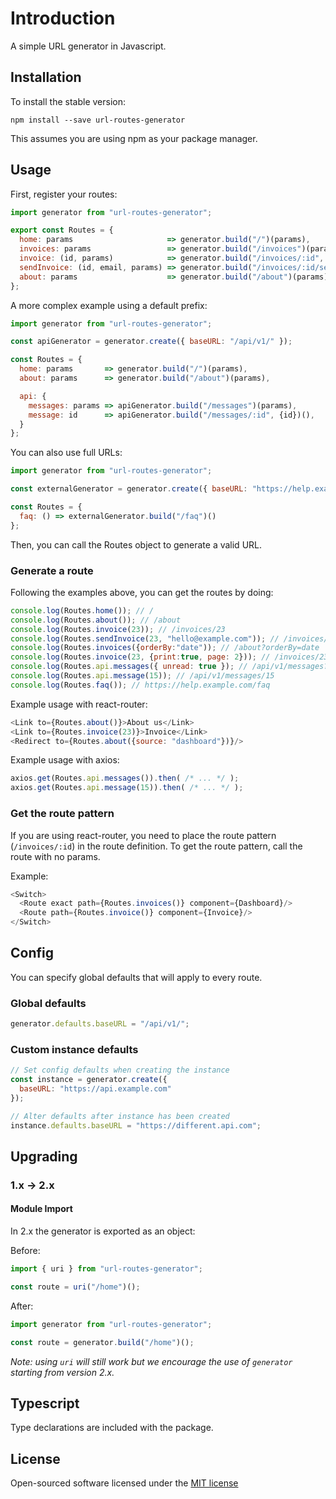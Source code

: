 # Introduction
A simple URL generator in Javascript.

## Installation
To install the stable version:
```
npm install --save url-routes-generator
```

This assumes you are using npm as your package manager.

## Usage
First, register your routes:

```javascript
import generator from "url-routes-generator";

export const Routes = {
  home: params                     => generator.build("/")(params),
  invoices: params                 => generator.build("/invoices")(params),
  invoice: (id, params)            => generator.build("/invoices/:id", {id})(params),
  sendInvoice: (id, email, params) => generator.build("/invoices/:id/sendto/:email", {id, email})(params),
  about: params                    => generator.build("/about")(params)
};
```

A more complex example using a default prefix:

```javascript
import generator from "url-routes-generator";

const apiGenerator = generator.create({ baseURL: "/api/v1/" });

const Routes = {
  home: params       => generator.build("/")(params),
  about: params      => generator.build("/about")(params),

  api: {
    messages: params => apiGenerator.build("/messages")(params),
    message: id      => apiGenerator.build("/messages/:id", {id})(),
  }
};

```

You can also use full URLs:

```javascript
import generator from "url-routes-generator";

const externalGenerator = generator.create({ baseURL: "https://help.example.com" });

const Routes = {
  faq: () => externalGenerator.build("/faq")()
};

```

Then, you can call the Routes object to generate a valid URL.

### Generate a route
Following the examples above, you can get the routes by doing:

```javascript
console.log(Routes.home()); // /
console.log(Routes.about()); // /about
console.log(Routes.invoice(23)); // /invoices/23
console.log(Routes.sendInvoice(23, "hello@example.com")); // /invoices/23/sendto/hello@example.com
console.log(Routes.invoices({orderBy:"date")); // /about?orderBy=date
console.log(Routes.invoice(23, {print:true, page: 2})); // /invoices/23?print=true&page=2
console.log(Routes.api.messages({ unread: true }); // /api/v1/messages?unread=true
console.log(Routes.api.message(15)); // /api/v1/messages/15
console.log(Routes.faq()); // https://help.example.com/faq
```

Example usage with react-router:

```javascript
<Link to={Routes.about()}>About us</Link>
<Link to={Routes.invoice(23)}>Invoice</Link>
<Redirect to={Routes.about({source: "dashboard"})}/>
```

Example usage with axios:

```javascript
axios.get(Routes.api.messages()).then( /* ... */ );
axios.get(Routes.api.message(15)).then( /* ... */ );
```

### Get the route pattern
If you are using react-router, you need to place the route pattern (`/invoices/:id`) in the route definition. To get the route pattern, call the route with no params.

Example:

```javascript
<Switch>
  <Route exact path={Routes.invoices()} component={Dashboard}/>
  <Route path={Routes.invoice()} component={Invoice}/>
</Switch>
```

## Config
You can specify global defaults that will apply to every route.

### Global defaults

```javascript
generator.defaults.baseURL = "/api/v1/";
```

### Custom instance defaults

```javascript
// Set config defaults when creating the instance
const instance = generator.create({
  baseURL: "https://api.example.com"
});

// Alter defaults after instance has been created
instance.defaults.baseURL = "https://different.api.com";
```

## Upgrading

### 1.x -> 2.x

#### Module Import
In 2.x the generator is exported as an object:

Before:
```javascript
import { uri } from "url-routes-generator";

const route = uri("/home")();
```

After:
```javascript
import generator from "url-routes-generator";

const route = generator.build("/home")();
```

_Note: using `uri` will still work but we encourage the use of `generator` starting from version 2.x._

## Typescript
Type declarations are included with the package.

## License
Open-sourced software licensed under the [MIT license](http://opensource.org/licenses/MIT)
